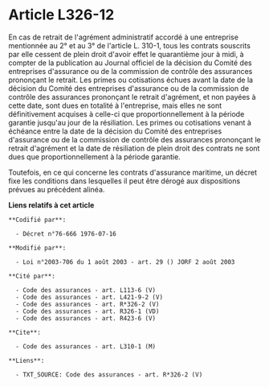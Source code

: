 # Article L326-12

En cas de retrait de l'agrément administratif accordé à une entreprise mentionnée au 2° et au 3° de l'article L. 310-1, tous
les contrats souscrits par elle cessent de plein droit d'avoir effet le quarantième jour à midi, à compter de la publication
au Journal officiel de la décision du Comité des entreprises d'assurance ou de la commission de contrôle des assurances
prononçant le retrait. Les primes ou cotisations échues avant la date de la décision du Comité des entreprises d'assurance ou
de la commission de contrôle des assurances prononçant le retrait d'agrément, et non payées à cette date, sont dues en
totalité à l'entreprise, mais elles ne sont définitivement acquises à celle-ci que proportionnellement à la période garantie
jusqu'au jour de la résiliation. Les primes ou cotisations venant à échéance entre la date de la décision du Comité des
entreprises d'assurance ou de la commission de contrôle des assurances prononçant le retrait d'agrément et la date de
résiliation de plein droit des contrats ne sont dues que proportionnellement à la période garantie.

Toutefois, en ce qui concerne les contrats d'assurance maritime, un décret fixe les conditions dans lesquelles il peut être
dérogé aux dispositions prévues au précédent alinéa.

**Liens relatifs à cet article**

	**Codifié par**:

	  - Décret n°76-666 1976-07-16

	**Modifié par**:

	  - Loi n°2003-706 du 1 août 2003 - art. 29 () JORF 2 août 2003

	**Cité par**:

	  - Code des assurances - art. L113-6 (V)
	  - Code des assurances - art. L421-9-2 (V)
	  - Code des assurances - art. R*326-2 (V)
	  - Code des assurances - art. R326-1 (VD)
	  - Code des assurances - art. R423-6 (V)

	**Cite**:

	  - Code des assurances - art. L310-1 (M)

	**Liens**:

	  - TXT_SOURCE: Code des assurances - art. R*326-2 (V)
